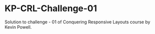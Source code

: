# KP-CRL-Challenge-01

Solution to challenge - 01 of Conquering Responsive Layouts course by Kevin Powell.

